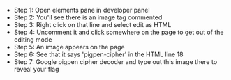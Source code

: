 * Step 1: Open elements pane in developer panel
* Step 2: You'll see there is an image tag commented
* Step 3: Right click on that line and select edit as HTML
* Step 4: Uncomment it and click somewhere on the page to get out of the editing mode
* Step 5: An image appears on the page
* Step 6: See that it says 'pigpen-cipher' in the HTML line 18
* Step 7: Google pigpen cipher decoder and type out this image there to reveal your flag